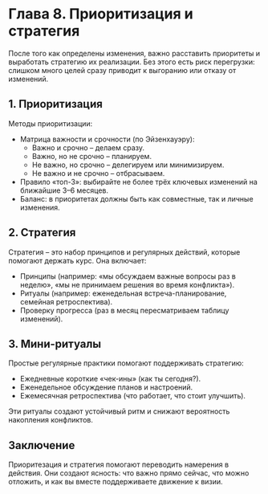 # Глава 8. Приоритизация и стратегия

После того как определены изменения, важно расставить приоритеты и выработать стратегию их реализации. Без этого есть риск перегрузки: слишком много целей сразу приводит к выгоранию или отказу от изменений.

## 1. Приоритизация

Методы приоритизации:

- Матрица важности и срочности (по Эйзенхауэру):
    - Важно и срочно – делаем сразу.
    - Важно, но не срочно – планируем.
    - Не важно, но срочно – делегируем или минимизируем.
    - Не важно и не срочно – отбрасываем.
- Правило «топ-3»: выбирайте не более трёх ключевых изменений на ближайшие 3–6 месяцев.
- Баланс: в приоритетах должны быть как совместные, так и личные изменения.

## 2. Стратегия

Стратегия – это набор принципов и регулярных действий, которые помогают держать курс. Она включает:

- Принципы (например: «мы обсуждаем важные вопросы раз в неделю», «мы не принимаем решения во время конфликта»).
- Ритуалы (например: еженедельная встреча-планирование, семейная ретроспектива).
- Проверку прогресса (раз в месяц пересматриваем таблицу изменений).

## 3. Мини-ритуалы

Простые регулярные практики помогают поддерживать стратегию:

- Ежедневные короткие «чек-ины» (как ты сегодня?).
- Еженедельное обсуждение планов и настроений.
- Ежемесячная ретроспектива (что работает, что стоит улучшить).

Эти ритуалы создают устойчивый ритм и снижают вероятность накопления конфликтов.

## Заключение

Приоритезация и стратегия помогают переводить намерения в действия. Они создают ясность: что важно прямо сейчас, что можно отложить, и как вы вместе поддерживаете движение к визии.

